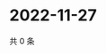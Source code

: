 # 2022-11-27

共 0 条

<!-- BEGIN WEIBO -->
<!-- 最后更新时间 Sun Nov 27 2022 00:18:57 GMT+0800 (China Standard Time) -->

<!-- END WEIBO -->
